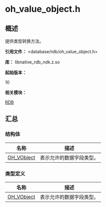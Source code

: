# oh_value_object.h


## 概述

提供类型转换方法。

**引用文件：** <database/rdb/oh_value_object.h>

**库：** libnative_rdb_ndk.z.so

**起始版本：**

10

**相关模块：**

[RDB](_r_d_b.md)


## 汇总


### 结构体

| 名称 | 描述 |
| -------- | -------- |
| [OH_VObject](_o_h___v_object.md) | 表示允许的数据字段类型。 |


### 类型定义

| 名称 | 描述 |
| -------- | -------- |
| [OH_VObject](_r_d_b.md#oh_vobject) | 表示允许的数据字段类型。 |

